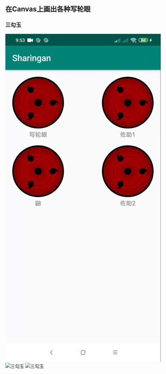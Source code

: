 ## 在Canvas上画出各种写轮眼

### 三勾玉
![三勾玉](media/animation.gif)
![三勾玉](https://github.com/yuluyao/AndroidSharingan/raw/master/media/animation.gif)
![三勾玉](https://yuluyao.github.io/assets/pics/animation.gif)

